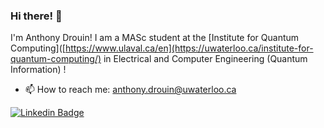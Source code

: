 ### Hi there! 👋 

I'm Anthony Drouin! I am a MASc student at the [Institute for Quantum Computing]([https://www.ulaval.ca/en](https://uwaterloo.ca/institute-for-quantum-computing/) in Electrical and Computer Engineering (Quantum Information) !

- 📫 How to reach me: anthony.drouin@uwaterloo.ca

[![Linkedin Badge](https://img.shields.io/badge/-Anthony_Drouin-blue?style=flat&logo=Linkedin&logoColor=white)](https://www.linkedin.com/in/anthony-drouin-814898212/)
